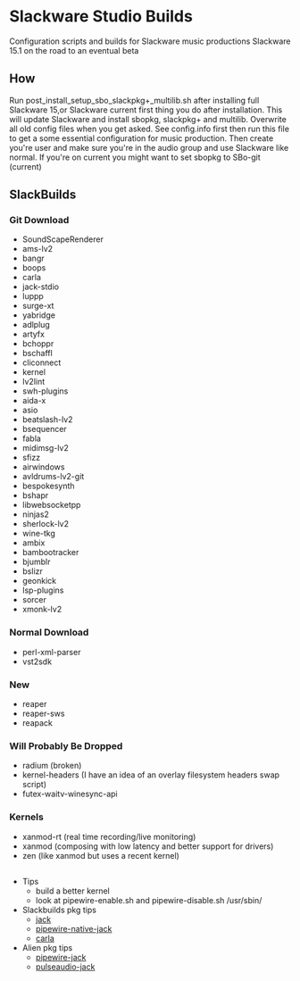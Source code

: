 # Slackware Studio Builds
Configuration scripts and builds for Slackware music productions
Slackware 15.1 on the road to an eventual beta

## How
Run post_install_setup_sbo_slackpkg+_multilib.sh after installing full
Slackware 15,or Slackware current first thing you do after installation.
This will update Slackware and install sbopkg, slackpkg+ and multilib.
Overwrite all old config files when you get asked.
See config.info first then run this file to get a some essential configuration
for music production. Then create you're user and make sure you're in the audio
group and use Slackware like normal. If you're on current you might want to
set sbopkg to SBo-git (current)


## SlackBuilds
### Git Download
* SoundScapeRenderer
* ams-lv2
* bangr
* boops
* carla
* jack-stdio
* luppp
* surge-xt
* yabridge
* adlplug
* artyfx
* bchoppr
* bschaffl
* cliconnect
* kernel
* lv2lint
* swh-plugins
* aida-x
* asio
* beatslash-lv2
* bsequencer
* fabla
* midimsg-lv2
* sfizz
* airwindows
* avldrums-lv2-git
* bespokesynth
* bshapr
* libwebsocketpp
* ninjas2
* sherlock-lv2
* wine-tkg
* ambix
* bambootracker
* bjumblr
* bslizr
* geonkick
* lsp-plugins
* sorcer
* xmonk-lv2
### Normal Download
* perl-xml-parser
* vst2sdk
### New
* reaper
* reaper-sws
* reapack
### Will Probably Be Dropped
* radium (broken)
* kernel-headers (I have an idea of an overlay filesystem headers swap script)
* futex-waitv-winesync-api

### Kernels
* xanmod-rt (real time recording/live monitoring)
* xanmod (composing with low latency and better support for drivers)
* zen (like xanmod but uses a recent kernel)

## 
* Tips
  * build a better kernel
  * look at pipewire-enable.sh and pipewire-disable.sh /usr/sbin/
* Slackbuilds pkg tips
  * [jack](https://slackbuilds.org/repository/15.0/audio/jack/)
  * [pipewire-native-jack](https://slackbuilds.org/repository/15.0/audio/pipewire-native-jack/)
  * [carla](https://slackbuilds.org/repository/15.0/audio/carla/)
* Alien pkg tips
  * [pipewire-jack](http://www.slackware.com/~alien/slackbuilds/pipewire-jack/)
  * [pulseaudio-jack](http://www.slackware.com/~alien/slackbuilds/pulseaudio-jack/pkg64/)
